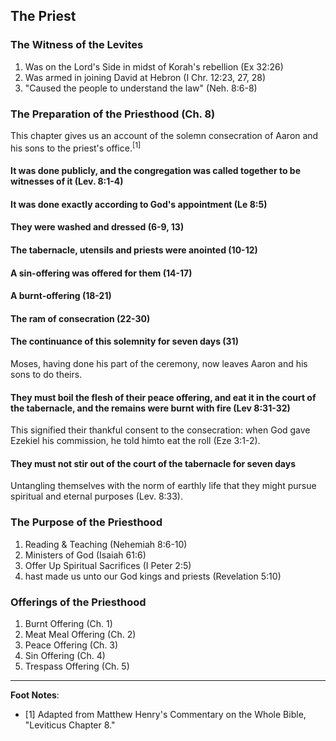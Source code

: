 ## The Priest

### The Witness of the Levites

1. Was on the Lord's Side in midst of Korah's rebellion (Ex 32:26)
2. Was armed in joining David at Hebron (I Chr. 12:23, 27, 28)
3. "Caused the people to understand the law" (Neh. 8:6-8)

### The Preparation of the Priesthood (Ch. 8)

This chapter gives us an account of the solemn consecration of Aaron and his sons to the priest's office.<sup>[1]</sup>

#### It was done publicly, and the congregation was called together to be witnesses of it (Lev. 8:1-4)

#### It was done exactly according to God's appointment (Le 8:5)

#### They were washed and dressed (6-9, 13)

#### The tabernacle, utensils and priests were anointed (10-12)

#### A sin-offering was offered for them (14-17)

#### A burnt-offering (18-21)

#### The ram of consecration (22-30)

#### The continuance of this solemnity for seven days (31)

Moses, having done his part of the ceremony, now leaves Aaron and his sons to do theirs.

#### They must boil the flesh of their peace offering, and eat it in the court of the tabernacle, and the remains were burnt with fire (Lev 8:31-32)

This signified their thankful consent to the consecration: when God gave Ezekiel his commission, he told himto eat the roll (Eze 3:1-2).

#### They must not stir out of the court of the tabernacle for seven days

Untangling themselves with the norm of earthly life that they might pursue spiritual and eternal purposes (Lev. 8:33).

### The Purpose of the Priesthood

1. Reading & Teaching (Nehemiah 8:6-10)
2. Ministers of God (Isaiah 61:6)
3. Offer Up Spiritual Sacrifices (I Peter 2:5)
4. hast made us unto our God kings and priests (Revelation 5:10)

### Offerings of the Priesthood

1. Burnt Offering (Ch. 1)
2. Meat Meal Offering (Ch. 2)
3. Peace Offering (Ch. 3)
4. Sin Offering (Ch. 4)
5. Trespass Offering (Ch. 5)

---

**Foot Notes**:

- [1] Adapted from Matthew Henry's Commentary on the Whole Bible, "Leviticus Chapter 8."
